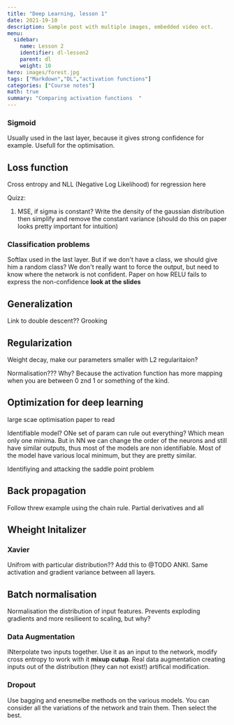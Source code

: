 ```yaml
---
title: "Deep Learning, lesson 1"
date: 2021-19-10
description: Sample post with multiple images, embedded video ect.
menu:
  sidebar:
    name: Lesson 2
    identifier: dl-lesson2
    parent: dl
    weight: 10
hero: images/forest.jpg
tags: ["Markdown","DL","activation functions"]
categories: ["Course notes"]
math: true
summary: "Comparing activation functions  "
---
```


<style>
r { color: Red }
o { color: Orange }
g { color: Green }
b { color: Blue }
</style>

### Sigmoid 
 Usually used in the last layer, because it gives strong confidence for example. Usefull for the optimisation. 

## Loss function

Cross entropy and NLL (Negative Log Likelihood) for regression here

Quizz: 

1. MSE, if sigma is constant? Write the density of the gaussian distribution then simplify and remove the constant variance (should do this on paper looks pretty important for intuition)

### Classification problems 
Softlax used in the last layer. But if we don't have a class, we should give him a random class? We don't really want to force the output, but need to know where the network is not confident. Paper on how RELU fails to express the non-confidence **look at the slides**

## Generalization 
Link to double descent?? Grooking 

## Regularization 
Weight decay, make our parameters smaller with L2 regularitaion? 

Normalisation??? Why? Because the activation function has more mapping when you are between 0 znd 1 or something of the kind. 


## Optimization for deep learning 
large scae optimisation paper to read 

Identifiable model? ONe set of param can rule out everything? Which mean only one minima. But in NN we can change the order of the neurons and still have similar outputs, thus most of the models are non identifiable. Most of the model have various local minimum, but they are pretty similar. 

Identifiying and attacking the saddle point problem 

## Back propagation 
Follow threw example using the chain rule. Partial derivatives and all


## Wheight Initalizer 

### Xavier 
Unifrom with particular distribution?? Add this to @TODO ANKI. Same activation and gradient variance between all layers. 

## Batch normalisation 
Normalisation the distribution of input features. Prevents exploding gradients and more resilieent to scaling, but why? 


### Data Augmentation 
INterpolate two inputs together. Use it as an input to the network, modify cross entropy to work with it **mixup** **cutup**. Real data augmentation creating inputs out of the distribution (they can not exist!) artifical modification. 

### Dropout 
Use bagging and enesmelbe methods on the various models. You can consider all the variations of the network and train them. Then select the best.  